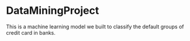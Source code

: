 # DataMiningProject
This is a machine learning model we built to classify the default groups of credit card in banks.
